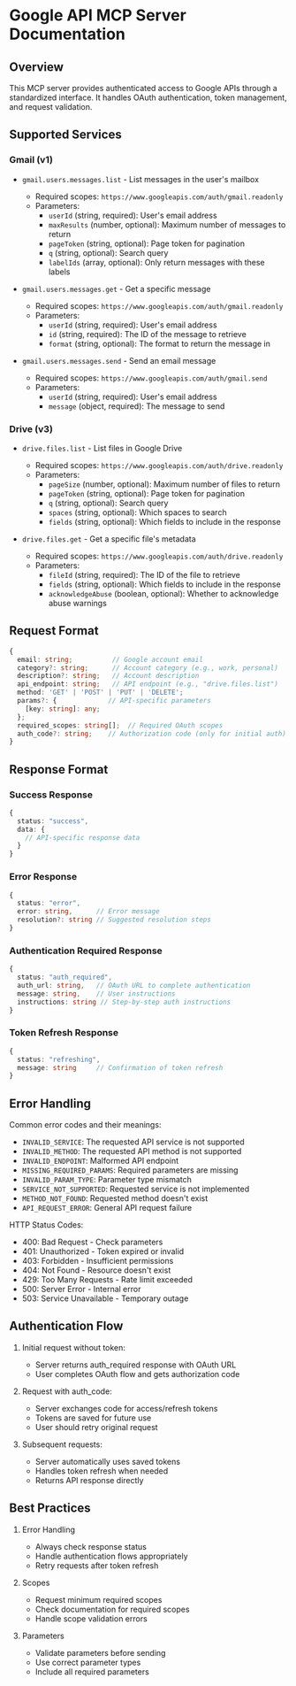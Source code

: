 # Google API MCP Server Documentation

## Overview
This MCP server provides authenticated access to Google APIs through a standardized interface. It handles OAuth authentication, token management, and request validation.

## Supported Services

### Gmail (v1)
- `gmail.users.messages.list` - List messages in the user's mailbox
  - Required scopes: `https://www.googleapis.com/auth/gmail.readonly`
  - Parameters:
    - `userId` (string, required): User's email address
    - `maxResults` (number, optional): Maximum number of messages to return
    - `pageToken` (string, optional): Page token for pagination
    - `q` (string, optional): Search query
    - `labelIds` (array, optional): Only return messages with these labels

- `gmail.users.messages.get` - Get a specific message
  - Required scopes: `https://www.googleapis.com/auth/gmail.readonly`
  - Parameters:
    - `userId` (string, required): User's email address
    - `id` (string, required): The ID of the message to retrieve
    - `format` (string, optional): The format to return the message in

- `gmail.users.messages.send` - Send an email message
  - Required scopes: `https://www.googleapis.com/auth/gmail.send`
  - Parameters:
    - `userId` (string, required): User's email address
    - `message` (object, required): The message to send

### Drive (v3)
- `drive.files.list` - List files in Google Drive
  - Required scopes: `https://www.googleapis.com/auth/drive.readonly`
  - Parameters:
    - `pageSize` (number, optional): Maximum number of files to return
    - `pageToken` (string, optional): Page token for pagination
    - `q` (string, optional): Search query
    - `spaces` (string, optional): Which spaces to search
    - `fields` (string, optional): Which fields to include in the response

- `drive.files.get` - Get a specific file's metadata
  - Required scopes: `https://www.googleapis.com/auth/drive.readonly`
  - Parameters:
    - `fileId` (string, required): The ID of the file to retrieve
    - `fields` (string, optional): Which fields to include in the response
    - `acknowledgeAbuse` (boolean, optional): Whether to acknowledge abuse warnings

## Request Format

```typescript
{
  email: string;          // Google account email
  category?: string;      // Account category (e.g., work, personal)
  description?: string;   // Account description
  api_endpoint: string;   // API endpoint (e.g., "drive.files.list")
  method: 'GET' | 'POST' | 'PUT' | 'DELETE';
  params?: {             // API-specific parameters
    [key: string]: any;
  };
  required_scopes: string[];  // Required OAuth scopes
  auth_code?: string;    // Authorization code (only for initial auth)
}
```

## Response Format

### Success Response
```typescript
{
  status: "success",
  data: {
    // API-specific response data
  }
}
```

### Error Response
```typescript
{
  status: "error",
  error: string,      // Error message
  resolution?: string // Suggested resolution steps
}
```

### Authentication Required Response
```typescript
{
  status: "auth_required",
  auth_url: string,   // OAuth URL to complete authentication
  message: string,    // User instructions
  instructions: string // Step-by-step auth instructions
}
```

### Token Refresh Response
```typescript
{
  status: "refreshing",
  message: string     // Confirmation of token refresh
}
```

## Error Handling

Common error codes and their meanings:

- `INVALID_SERVICE`: The requested API service is not supported
- `INVALID_METHOD`: The requested API method is not supported
- `INVALID_ENDPOINT`: Malformed API endpoint
- `MISSING_REQUIRED_PARAMS`: Required parameters are missing
- `INVALID_PARAM_TYPE`: Parameter type mismatch
- `SERVICE_NOT_SUPPORTED`: Requested service is not implemented
- `METHOD_NOT_FOUND`: Requested method doesn't exist
- `API_REQUEST_ERROR`: General API request failure

HTTP Status Codes:
- 400: Bad Request - Check parameters
- 401: Unauthorized - Token expired or invalid
- 403: Forbidden - Insufficient permissions
- 404: Not Found - Resource doesn't exist
- 429: Too Many Requests - Rate limit exceeded
- 500: Server Error - Internal error
- 503: Service Unavailable - Temporary outage

## Authentication Flow

1. Initial request without token:
   - Server returns auth_required response with OAuth URL
   - User completes OAuth flow and gets authorization code

2. Request with auth_code:
   - Server exchanges code for access/refresh tokens
   - Tokens are saved for future use
   - User should retry original request

3. Subsequent requests:
   - Server automatically uses saved tokens
   - Handles token refresh when needed
   - Returns API response directly

## Best Practices

1. Error Handling
   - Always check response status
   - Handle authentication flows appropriately
   - Retry requests after token refresh

2. Scopes
   - Request minimum required scopes
   - Check documentation for required scopes
   - Handle scope validation errors

3. Parameters
   - Validate parameters before sending
   - Use correct parameter types
   - Include all required parameters
